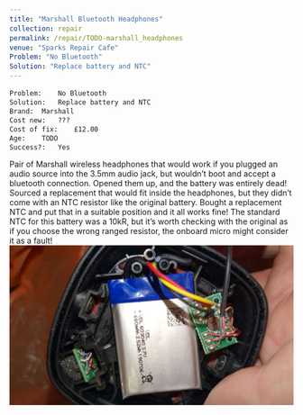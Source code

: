 ```yaml
---
title: "Marshall Bluetooth Headphones"
collection: repair
permalink: /repair/TODO-marshall_headphones
venue: "Sparks Repair Cafe"
Problem: "No Bluetooth"
Solution: "Replace battery and NTC"
---
```

```
Problem:    No Bluetooth 
Solution:   Replace battery and NTC 
Brand:  Marshall 
Cost new:   ??? 
Cost of fix:    £12.00 
Age:    TODO 
Success?:   Yes 
```
Pair of Marshall wireless headphones that would work if you plugged an audio source into the 3.5mm audio jack, but wouldn’t boot and accept a bluetooth connection. Opened them up, and the battery was entirely dead! Sourced a replacement that would fit inside the headphones, but they didn’t come with an NTC resistor like the original battery. Bought a replacement NTC and put that in a suitable position and it all works fine! The standard NTC for this battery was a 10kR, but it’s worth checking with the original as if you choose the wrong ranged resistor, the onboard micro might consider it as a fault!
![](/images/repair_cafe/marshall_headphones/marshall_headphones_1.jpg)
